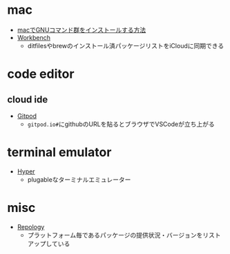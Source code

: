 # mac
* [macでGNUコマンド群をインストールする方法](https://yu8mada.com/2018/07/25/install-gnu-commands-on-macos-with-homebrew/)
* [Workbench](https://github.com/mxcl/Workbench)
  * ditfilesやbrewのインストール済パッケージリストをiCloudに同期できる

# code editor
## cloud ide
* [Gitpod](https://www.gitpod.io)
  * `gitpod.io#`にgithubのURLを貼るとブラウザでVSCodeが立ち上がる

# terminal emulator
* [Hyper](https://hyper.is)
  * plugableなターミナルエミュレーター

# misc
* [Repology](https://repology.org)
  * プラットフォーム毎であるパッケージの提供状況・バージョンをリストアップしている
